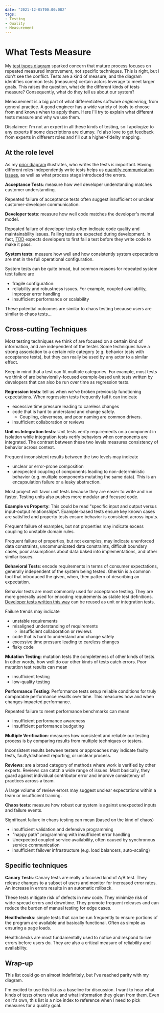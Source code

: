```yaml
---
date: "2021-12-05T00:00:00Z"
tags:
- Testing
- Quality
- Measurement
---
```


# What Tests Measure

My [test types diagram](../post/2021-08-30-Test-Types-and-Lifecycle-Phases.md) sparked concern that mature process focuses on repeated measured improvement, not specific techniques. This is right, but I don't see the conflict. Tests are a kind of measure, and the diagram identifies common tests (measures) certain actors leverage to meet larger goals. This raises the question, what do the different kinds of tests measure? Consequently, what do they tell us about our system?


Measurement is a big part of what differentiates software *engineering*, from general practice. A good engineer has a wide variety of tools to choose from and knows when to apply them. Here I'll try to explain what different tests measure and why we use them.

Disclaimer: I'm not an expert in all these kinds of testing, so I apologize to any experts if some descriptions are clumsy. I'd also love to get feedback from experts in different roles and fill out a higher-fidelity mapping.

## At the role level

As my [prior diagram](../post/2021-08-30-Test-Types-and-Lifecycle-Phases.md) illustrates, who writes the tests is important. Having different roles independently write tests helps us [quantify communication issues](https://spencerfarley.com/2021/03/19/quantified-communication-customer-to-code/), as well as what process stage introduced the errors. 

**Acceptance Tests**: measure how well developer understanding matches customer understanding.

Repeated failure of acceptance tests often suggest insufficient or unclear customer-developer communication.

**Developer tests**: measure how well code matches the developer's mental model. 

Repeated failure of developer tests often indicate code quality and maintainability issues. Failing tests are expected during development. In fact, [TDD](https://en.wikipedia.org/wiki/Test-driven_development) expects developers to first fail a test before they write code to make it pass.

**System tests**: measure how well and how consistently system expectations are met in the full operational configuration.

System tests can be quite broad, but common reasons for repeated system test failure are
- fragile configuration
- reliability and robustness issues. For example, coupled availability, improper error handling
- insufficient performance or scalability

These potential outcomes are similar to chaos testing because users are similar to chaos tests...

## Cross-cutting Techniques

Most testing techniques we think of are focused on a certain kind of information, and are independent of the tester. Some techniques have a strong association to a certain role category (e.g. behavior tests with acceptance tests), but they can really be used by any actor to a similar effect.

Keep in mind that a test can fit multiple categories. For example, most tests we think of are behaviorally-focused example-based unit tests written by developers that can also be run over time as regression tests.


**Regression tests**: tell us when we've broken previously functioning expectations. When regression tests frequently fail it can indicate
- excessive time pressure leading to careless changes
- code that is hard to understand and change safely.
  - Coupling, cleverness, and poor naming are common drivers. 
- insufficient collaboration or reviews


**Unit vs Integration tests**: Unit tests verify requirements on a component in isolation while integration tests verify behaviors when components are integrated. The contrast between these two levels measures consistency of behavior across context.

Frequent inconsistent results between the two levels may indicate
- unclear or error-prone composition
- unexpected coupling of components leading to non-deterministic behavior (e.g. multiple components mutating the same data). This is an encapsulation failure or a leaky abstraction.

Most project will favor unit tests because they are easier to write and run faster. Testing units also pushes more modular and focused code.

**Example vs Property**: This could be read "specific input and output versus input-output relationships". Example-based tests ensure key known cases are satisfied and property tests ensure behavior is consistent across inputs.

Frequent failure of examples, but not properties may indicate excess coupling to unstable domain rules.

Frequent failure of properties, but not examples, may indicate unenforced data constraints, uncommunicated data constraints, difficult boundary cases, poor assumptions about data baked into implementations, and other similar issues.

**Behavioral Tests**: encode requirements in terms of consumer expectations, generally independent of the system being tested. Gherkin is a common tool that introduced the given, when, then pattern of describing an expectation. 

Behavior tests are most commonly used for acceptance testing. They are more generally used for encoding requirements as stable test definitions. [Developer tests written this way](../post/2020-08-21-Test-Api-InPractice.md) can be reused as unit or integration tests.

Failure trends may indicate
- unstable requirements
- misaligned understanding of requirements
  - insufficient collaboration or reviews
- code that is hard to understand and change safely
- excessive time pressure leading to careless changes
- flaky code

**Mutation Testing**: mutation tests the completeness of other kinds of tests. In other words, how well do our other kinds of tests catch errors. Poor mutation test results can mean
- insufficient testing
- low-quality testing

**Performance Testing**: Performance tests setup reliable conditions for truly comparable performance results over time. This measures how and when changes impacted performance.

Repeated failure to meet performance benchmarks can mean
- insufficient performance awareness
- insufficient performance budgeting

**Multiple Verification**: measures how consistent and reliable our testing process is by comparing results from multiple techniques or testers.

Inconsistent results between testers or approaches may indicate faulty tests, faulty/dishonest reporting, or unclear process.

**Reviews**: are a broad category of methods where work is verified by other experts.  Reviews can catch a wide range of issues. Most basically, they guard against individual contributor error and improve consistency of practices across a team.

A large volume of review errors may suggest unclear expectations within a team or insufficient training.


**Chaos tests**: measure how robust our system is against unexpected inputs and failure events.

Significant failure in chaos testing can mean (based on the kind of chaos)
- insufficient validation and defensive programming
- "happy path" programming with insufficient error handling
- Unexpected coupled service availability, often caused by synchronous service communication
- insufficient failover infrastructure (e.g. load balancers, auto-scaling)


## Specific techniques

**Canary Tests**: Canary tests are really a focused kind of A/B test. They release changes to a subset of users and monitor for increased error rates. An increase in errors results in an automatic rollback.

These tests mitigate risk of defects in new code. They minimize risk of wide-spread errors and downtime. They promote frequent releases and can reduce the burden of manual testing for edge cases.

**Healthchecks**: simple tests that can be run frequently to ensure portions of the program are available and basically functional. Often as simple as ensuring a page loads.

Healthchecks are most fundamentally used to notice and respond to live errors before users do. They are also a critical measure of reliability and availability.


## Wrap-up
This list could go on almost indefinitely, but I've reached parity with my diagram.

I'm excited to use this list as a baseline for discussion. I want to hear what kinds of tests others value and what information they glean from them. Even on it's own, this list is a nice index to reference when I need to pick measures for a quality goal.

